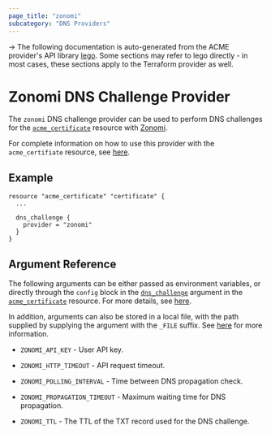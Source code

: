 ```yaml
---
page_title: "zonomi"
subcategory: "DNS Providers"
---
```


-> The following documentation is auto-generated from the ACME
provider's API library [lego](https://go-acme.github.io/lego/).  Some
sections may refer to lego directly - in most cases, these sections
apply to the Terraform provider as well.

# Zonomi DNS Challenge Provider

The `zonomi` DNS challenge provider can be used to perform DNS challenges for
the [`acme_certificate`][resource-acme-certificate] resource with
[Zonomi](https://zonomi.com).

[resource-acme-certificate]: ./certificate.md

For complete information on how to use this provider with the `acme_certifiate`
resource, see [here][resource-acme-certificate-dns-challenges].

[resource-acme-certificate-dns-challenges]: ./certificate.md#using-dns-challenges

## Example

```hcl
resource "acme_certificate" "certificate" {
  ...

  dns_challenge {
    provider = "zonomi"
  }
}
```
## Argument Reference

The following arguments can be either passed as environment variables, or
directly through the `config` block in the
[`dns_challenge`][resource-acme-certificate-dns-challenge-arg] argument in the
[`acme_certificate`][resource-acme-certificate] resource. For more details, see
[here][resource-acme-certificate-dns-challenges].

[resource-acme-certificate-dns-challenge-arg]: ./certificate.md#dns_challenge

In addition, arguments can also be stored in a local file, with the path
supplied by supplying the argument with the `_FILE` suffix. See
[here][acme-certificate-file-arg-example] for more information.

[acme-certificate-file-arg-example]: ./certificate.md#using-variable-files-for-provider-arguments

* `ZONOMI_API_KEY` - User API key.

* `ZONOMI_HTTP_TIMEOUT` - API request timeout.
* `ZONOMI_POLLING_INTERVAL` - Time between DNS propagation check.
* `ZONOMI_PROPAGATION_TIMEOUT` - Maximum waiting time for DNS propagation.
* `ZONOMI_TTL` - The TTL of the TXT record used for the DNS challenge.



